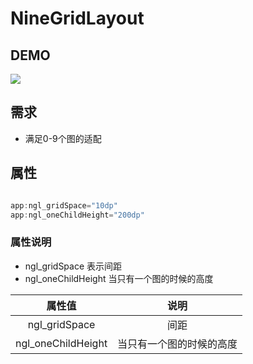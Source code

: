 # NineGridLayout

## DEMO

![](http://olpu32iyy.bkt.clouddn.com/18-8-17/22405145.jpg)

## 需求

+ 满足0-9个图的适配

## 属性

```java

app:ngl_gridSpace="10dp"
app:ngl_oneChildHeight="200dp"

```

### 属性说明

+ ngl_gridSpace 表示间距
+ ngl_oneChildHeight 当只有一个图的时候的高度

|      属性值      |   说明   |
|:---------------:|:-------:|
|  ngl_gridSpace | 间距 |
|  ngl_oneChildHeight   |   当只有一个图的时候的高度 |
